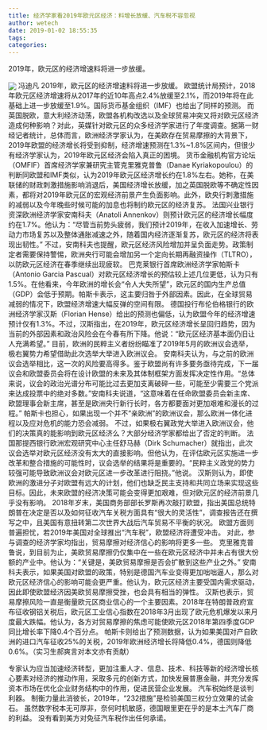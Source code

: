 ```yaml
---
title: 经济学家看2019年欧元区经济：料增长放缓、汽车税不容忽视
author: wetech
date: 2019-01-02 18:55:35
tags: 
categories: 
---
```

2019年，欧元区的经济增速料将进一步放缓。
<!-- more -->
<img align="center" border="0" src="https://imgcdn.yicai.com/uppics/images/2019/01/8afeadc0eccd437404484d8cab515932.jpg" />
冯迪凡
2019年，欧元区的经济增速料将进一步放缓。
欧盟统计局预计，2018年欧元区经济增速将从2017年的近10年高点2.4%放缓至2.1%，而2019年将在此基础上进一步放缓至1.9%。国际货币基金组织（IMF）也给出了同样的预测。
而英国脱欧，意大利经济动荡，欧盟各机构改选以及全球贸易冲突又将对欧元区经济造成何种影响？对此，英媒针对欧元区的众多经济学家进行了年度调查。据第一财经记者统计，总体而言，欧洲经济学家认为，在美欧存在贸易摩擦的大背景下，2019年欧盟的经济增长将受到抑制，经济增速预测在1.3%~1.8%区间内，但很少有经济学家认为，2019年欧元区经济会陷入真正的困境。
货币金融机构官方论坛（OMFIF）首席经济学家兼研究主管克里雅克普鲁（Danae Kyriakopoulou）的判断同欧盟和IMF类似，认为2019年欧元区经济增长约在1.8%左右。她称，在美联储的财政刺激措施影响消退后，美国经济增长放缓，加之英国脱欧等不确定性因素，都将对2019年欧元区的宏观经济前景产生负面影响。此外，欧央行刺激措施的减弱以及今年晚些时候可能的加息也将制约欧元区的经济复苏。
法国兴业银行资深欧洲经济学家安南科夫（Anatoli Annenkov）则预计欧元区的经济增长幅度约在1.7%。他认为：“尽管当前势头疲弱，我们预计2019年，在收入加速增长、劳动力市场复苏以及整体通胀减速之外，随着国内经济逐渐复苏，欧元区的经济将表现出韧性。”
不过，安南科夫也提醒，欧元区经济风险增加并呈负面走势。政策制定者需要保持警惕，欧洲央行可能会增加另一个定向长期再融资操作（TLTRO），以防欧元区经济在春季继续出现疲软。
巴克莱银行首席欧洲经济学家帕斯卡（Antonio Garcia Pascual）对欧元区经济增长的预估较上述几位更低，认为只有1.5%。在他看来，今年欧洲的增长会“令人大失所望”，欧元区的国内生产总值（GDP）会低于预期。帕斯卡表示，这主要归咎于外部因素。因此，在全球贸易减弱的情况下，欧盟经济增速大幅反弹的空间有限。
德国投行布伦伯格银行的欧洲经济学家汉斯（Florian Hense）给出的预测也偏低，认为欧盟今年的经济增速预计仅有1.3%。不过，汉斯指出，在2019年，欧元区经济增长呈回归趋势，因为当前的外部因素和政治风险会在今春有所下降。他说：“欧元区经济基本面仍旧让人充满希望。”
目前，欧洲的民粹主义者纷纷瞄准了2019年5月的欧洲议会选举，极右翼势力希望借助此次选举大举进入欧洲议会。
安南科夫认为，与之前的欧洲议会选举相比，这一次的风险要高得多。鉴于欧盟尚有许多要务亟待完成，下一届议会和欧盟委员会将在设计欧盟的未来及其体制框架方面发挥决定性作用。“总体来说，议会的政治光谱分布可能比过去更加支离破碎一些，可能至少需要三个党派来达成投票中的绝对多数。”安南科夫说道，“这意味着在任命欧盟委员会新主席、欧盟理事会新主席，甚至是欧洲央行新行长时，各方都要面对更加艰难和漫长的过程。”
帕斯卡也担心，如果出现一个并不“亲欧洲”的欧洲议会，那么欧洲一体化进程以及应对危机的能力恐会减弱。
不过，如果极右翼政党大举进入欧洲议会，他们的决策真的能影响到欧元区经济么？大部分经济学家都给出了否定的判断。
法国那提西银行欧洲宏观研究中心主任舒马赫（Dirk Schumacher）就指出，此次议会选举对欧元区经济没有太大的直接影响。但他认为，在评估欧元区实施进一步改革和整合措施的可能性时，议会选举的结果将是重要的。“民粹主义政党的势力较强可能导致欧洲议会对欧元区进一步改革进行阻挠。”他说。
汉斯则认为，即使欧洲的激进分子对欧盟有远大的计划，他们也缺乏民主支持和共同立场来实现这些目标。因此，未来欧盟的经济决策可能会变得更加艰难，但对欧元区的经济前景几乎没有影响。
2018年岁末，美国商务部部长罗斯再次敲打欧盟，指出美国总统特朗普在决定是否以及如何征收汽车关税方面具有“很大的灵活性”，调查报告还在撰写之中，且美国有意扭转第二次世界大战后汽车贸易不平衡的状况。
欧盟方面则普遍担忧，若2019年美国对全球推出“汽车税”，欧盟经济将遭受冲击。
对此，参与调查的经济学家均指出，贸易摩擦对经济信心的影响将更多一些。
克里雅克普鲁说，到目前为止，美欧贸易摩擦仍仅集中在一些在欧元区经济中并未占有很大份额的产业中。他认为：“关键是，美欧贸易摩擦是否会扩散到这些产业之外。”
安南科夫表示，如果美国对欧盟的政策，特别是德国汽车业变得更加咄咄逼人，那么对欧元区经济信心的影响可能会更严重。他认为，欧元区经济主要受国内需求驱动，因此即使欧盟经济因美欧贸易摩擦受挫，也会具有相当的弹性。
汉斯也表示，贸易摩擦风险一直是衡量欧元区商业信心的一个主要因素。2018年在特朗普政府宣布征收钢铝关税后，欧元区工业信心指数在2018年3月出现了欧元危机爆发以来月度最大跌幅。他认为，各方对贸易摩擦的焦虑可能使欧元区2018年第四季度GDP同比增长率下降0.4个百分点。
帕斯卡则给出了预测数据，认为如果美国对产自欧洲的进口汽车征收25%的关税，2019年欧洲经济增长将降低0.4%，德国则降低0.6%。（实习生郝爽言对本文亦有贡献）
 
 
专家认为应当加速经济转型，更加注重人才、信息、技术、科技等新的经济增长核心要素对经济的推动作用，采取多元的创新方式，加快发展普惠金融，并充分发挥资本市场在优化企业财务结构中的作用，促进民营企业发展。
汽车税始终是谈判利器。
制衡力量此消彼长，2019年，“232措施”是检验美国三权分立效果的试金石。
虽然数字税本无可厚非，奈何时机敏感，德国眼里更在乎的是本土汽车厂商的利益。
没有看到美方对免征汽车税作出任何承诺。
